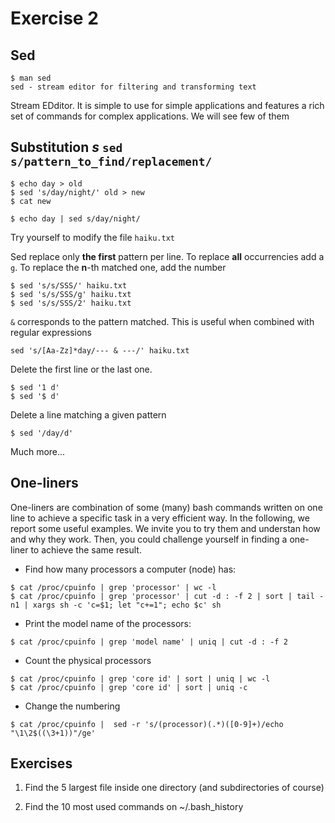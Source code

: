 # Exercise 2

## Sed

```
$ man sed
sed - stream editor for filtering and transforming text
```

Stream EDditor. It is simple to use for simple applications and
features a rich set of commands for complex applications. We will see
few of them

## Substitution *s* `sed s/pattern_to_find/replacement/`
```
$ echo day > old
$ sed 's/day/night/' old > new
$ cat new
```
```
$ echo day | sed s/day/night/ 
```


Try yourself to modify the file `haiku.txt`

Sed replace only **the first** pattern per line. To replace **all** occurrencies add a `g`. To replace the **n**-th matched one, add the number
```
$ sed 's/s/SSS/' haiku.txt
$ sed 's/s/SSS/g' haiku.txt
$ sed 's/s/SSS/2' haiku.txt
```


`&` corresponds to the pattern matched. This is useful when combined
  with regular expressions

```
sed 's/[Aa-Zz]*day/--- & ---/' haiku.txt
```


Delete the first line or the last one.
```
$ sed '1 d'
$ sed '$ d'
```

Delete a line matching a given pattern

```
$ sed '/day/d'
```

Much more...

	      
## One-liners

One-liners are combination of some (many) bash commands written on one
line to achieve a specific task in a very efficient way. In the
following, we report some useful examples. We invite you to try them
and understan how and why they work. Then, you could challenge
yourself in finding a one-liner to achieve the same result.

- Find how many processors a computer (node) has:
```
$ cat /proc/cpuinfo | grep 'processor' | wc -l
$ cat /proc/cpuinfo | grep 'processor' | cut -d : -f 2 | sort | tail -n1 | xargs sh -c 'c=$1; let "c+=1"; echo $c' sh
```

- Print the model name of the processors:
```
$ cat /proc/cpuinfo | grep 'model name' | uniq | cut -d : -f 2
```

- Count the physical processors
```
$ cat /proc/cpuinfo | grep 'core id' | sort | uniq | wc -l
$ cat /proc/cpuinfo | grep 'core id' | sort | uniq -c
```

- Change the numbering
```
$ cat /proc/cpuinfo |  sed -r 's/(processor)(.*)([0-9]+)/echo "\1\2$((\3+1))"/ge'
```

## Exercises

1. Find the 5 largest file inside one directory (and subdirectories of course)

2. Find the 10 most used commands on ~/.bash_history
